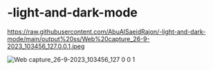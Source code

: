 # -light-and-dark-mode

https://raw.githubusercontent.com/AbuAlSaeidRajon/-light-and-dark-mode/main/output%20ss/Web%20capture_26-9-2023_103456_127.0.0.1.jpeg

![Web capture_26-9-2023_103456_127 0 0 1](https://github.com/AbuAlSaeidRajon/-light-and-dark-mode/assets/129788597/c4626ad2-378b-4648-8850-1f9d52cdce1f)
